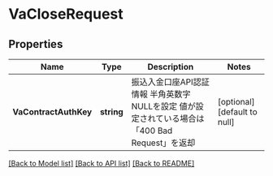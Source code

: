 # VaCloseRequest

## Properties
Name | Type | Description | Notes
------------ | ------------- | ------------- | -------------
**VaContractAuthKey** | **string** | 振込入金口座API認証情報 半角英数字 NULLを設定 値が設定されている場合は「400 Bad Request」を返却  | [optional] [default to null]

[[Back to Model list]](../README.md#documentation-for-models) [[Back to API list]](../README.md#documentation-for-api-endpoints) [[Back to README]](../README.md)



